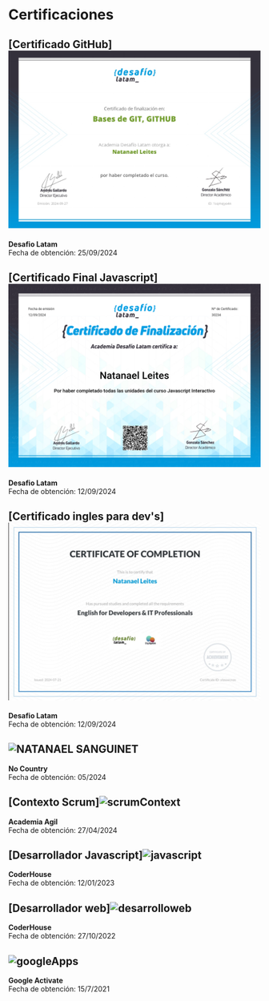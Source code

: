 # Certificaciones
## [Certificado GitHub]![GitHub](certificadoGitHub.jpg)

**Desafio Latam**  
Fecha de obtención: 25/09/2024

## [Certificado Final Javascript]![javascript](assets/certificadoFinal.png)

**Desafio Latam**  
Fecha de obtención: 12/09/2024

## [Certificado ingles para dev's]![javascript](assets/Ingles-profesionales-IT.jpg)

**Desafio Latam**  
Fecha de obtención: 12/09/2024

## ![NATANAEL SANGUINET](https://github.com/NatanaelLeites/certificaciones/assets/111026848/cc2d8cb0-653b-4e55-9780-a310e0835d13)

**No Country**  
Fecha de obtención: 05/2024



## [Contexto Scrum]![scrumContext](https://github.com/NatanaelLeites/certificaciones/assets/111026848/e83d9384-05b3-4bed-946c-cf6c8f8d0ba6)

**Academia Agil**  
Fecha de obtención: 27/04/2024



## [Desarrollador Javascript]![javascript](https://github.com/NatanaelLeites/certificaciones/assets/111026848/eb621446-efd6-4135-a22d-918c6ff8496f)

**CoderHouse**  
Fecha de obtención: 12/01/2023



## [Desarrollador web]![desarrolloweb](https://github.com/NatanaelLeites/certificaciones/assets/111026848/7ca49ff8-b3c1-4d32-9771-82b58f77d687)

**CoderHouse**  
Fecha de obtención: 27/10/2022


## ![googleApps](https://github.com/NatanaelLeites/certificaciones/assets/111026848/a625c6c0-4e4b-4fdc-81e4-bfef69648123)

**Google Activate**  
Fecha de obtención: 15/7/2021
